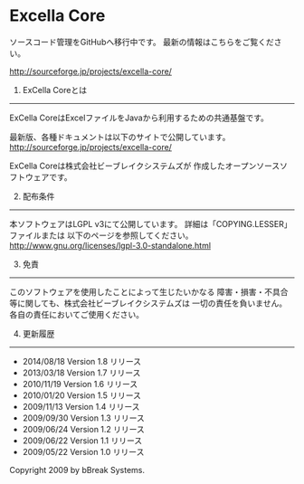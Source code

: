 Excella Core
============
ソースコード管理をGitHubへ移行中です。
最新の情報はこちらをご覧ください。

http://sourceforge.jp/projects/excella-core/

1. ExCella Coreとは  
---------------------

  ExCella CoreはExcelファイルをJavaから利用するための共通基盤です。

  最新版、各種ドキュメントは以下のサイトで公開しています。
  http://sourceforge.jp/projects/excella-core/

  ExCella Coreは株式会社ビーブレイクシステムズが
  作成したオープンソースソフトウェアです。


2. 配布条件  
-------------

  本ソフトウェアはLGPL v3にて公開しています。
  詳細は「COPYING.LESSER」ファイルまたは
  以下のページを参照してください。
  http://www.gnu.org/licenses/lgpl-3.0-standalone.html


3. 免責  
---------

  このソフトウェアを使用したことによって生じたいかなる
  障害・損害・不具合等に関しても、株式会社ビーブレイクシステムズは
  一切の責任を負いません。各自の責任においてご使用ください。


4. 更新履歴  
-------------
* 2014/08/18 Version 1.8 リリース
* 2013/03/18 Version 1.7 リリース
* 2010/11/19 Version 1.6 リリース
* 2010/01/20 Version 1.5 リリース
* 2009/11/13 Version 1.4 リリース
* 2009/09/30 Version 1.3 リリース
* 2009/06/24 Version 1.2 リリース
* 2009/06/22 Version 1.1 リリース
* 2009/05/22 Version 1.0 リリース

Copyright 2009 by bBreak Systems.
